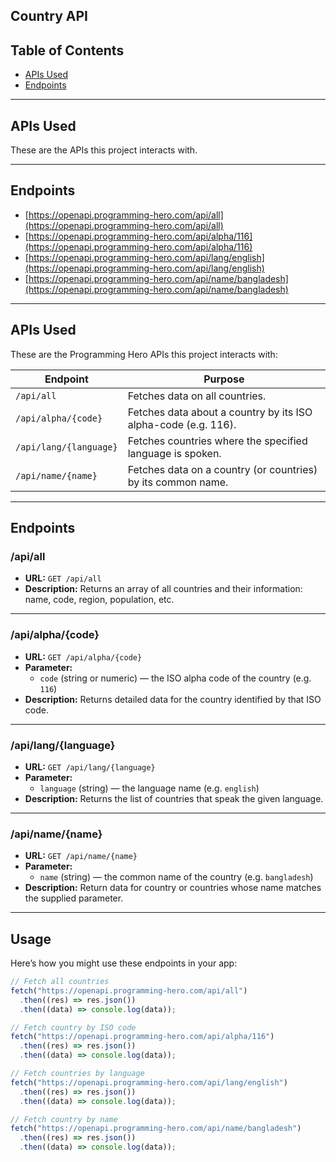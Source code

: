 ## Country API

## Table of Contents
- [APIs Used](#apis-used)
- [Endpoints](#endpoints)

---

## APIs Used
These are the APIs this project interacts with.

---

## Endpoints
- [https://openapi.programming-hero.com/api/all](https://openapi.programming-hero.com/api/all)  
- [https://openapi.programming-hero.com/api/alpha/116](https://openapi.programming-hero.com/api/alpha/116)  
- [https://openapi.programming-hero.com/api/lang/english](https://openapi.programming-hero.com/api/lang/english)  
- [https://openapi.programming-hero.com/api/name/bangladesh](https://openapi.programming-hero.com/api/name/bangladesh)  

---

## APIs Used
These are the Programming Hero APIs this project interacts with:

| Endpoint          | Purpose                                                       |
|-------------------|---------------------------------------------------------------|
| `/api/all`        | Fetches data on all countries.                               |
| `/api/alpha/{code}` | Fetches data about a country by its ISO alpha-code (e.g. 116). |
| `/api/lang/{language}` | Fetches countries where the specified language is spoken. |
| `/api/name/{name}` | Fetches data on a country (or countries) by its common name. |

---

## Endpoints

### /api/all
- **URL:** `GET /api/all`  
- **Description:** Returns an array of all countries and their information: name, code, region, population, etc.

---

### /api/alpha/{code}
- **URL:** `GET /api/alpha/{code}`  
- **Parameter:**  
  - `code` (string or numeric) — the ISO alpha code of the country (e.g. `116`)  
- **Description:** Returns detailed data for the country identified by that ISO code.

---

### /api/lang/{language}
- **URL:** `GET /api/lang/{language}`  
- **Parameter:**  
  - `language` (string) — the language name (e.g. `english`)  
- **Description:** Returns the list of countries that speak the given language.

---

### /api/name/{name}
- **URL:** `GET /api/name/{name}`  
- **Parameter:**  
  - `name` (string) — the common name of the country (e.g. `bangladesh`)  
- **Description:** Return data for country or countries whose name matches the supplied parameter.

---

## Usage

Here’s how you might use these endpoints in your app:

```javascript
// Fetch all countries
fetch("https://openapi.programming-hero.com/api/all")
  .then((res) => res.json())
  .then((data) => console.log(data));

// Fetch country by ISO code
fetch("https://openapi.programming-hero.com/api/alpha/116")
  .then((res) => res.json())
  .then((data) => console.log(data));

// Fetch countries by language
fetch("https://openapi.programming-hero.com/api/lang/english")
  .then((res) => res.json())
  .then((data) => console.log(data));

// Fetch country by name
fetch("https://openapi.programming-hero.com/api/name/bangladesh")
  .then((res) => res.json())
  .then((data) => console.log(data));
